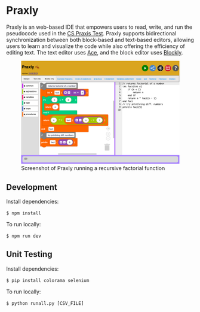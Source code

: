 # Praxly

Praxly is an web-based IDE that empowers users to read, write, and run the pseudocode used in the [CS Praxis Test][1].
Praxly supports bidirectional synchronization between both block-based and text-based editors, allowing users to learn and visualize the code while also offering the efficiency of editing text.
The text editor uses [Ace][2], and the block editor uses [Blockly][3].

[1]: https://www.ets.org/pdfs/praxis/5652.pdf#page=21
[2]: https://ace.c9.io/
[3]: https://developers.google.com/blockly

<figure>
    <img src="public/images/praxly-screenshot-narrow.png">
    <figcaption>Screenshot of Praxly running a recursive factorial function</figcaption>
</figure>


## Development

Install dependencies:
```
$ npm install
```

To run locally:
```
$ npm run dev
```

## Unit Testing

Install dependencies:
```
$ pip install colorama selenium
```

To run locally:
```
$ python runall.py [CSV_FILE]
```

